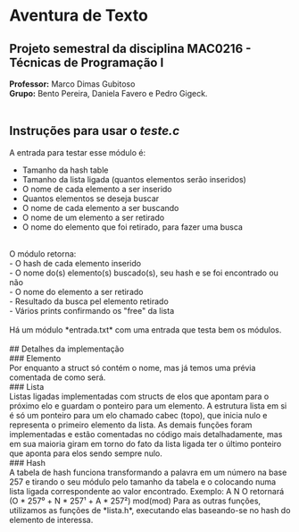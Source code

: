 # Aventura de Texto <br/>
## Projeto semestral da disciplina MAC0216 - Técnicas de Programação I
**Professor:** Marco Dimas Gubitoso <br/>
**Grupo:**  Bento Pereira, Daniela Favero e Pedro Gigeck. <br/>
<br/>

## Instruções para usar o *teste.c* <br/>
A entrada para testar esse módulo é: <br/>
- Tamanho da hash table <br/>
- Tamanho da lista ligada (quantos elementos serão inseridos) <br/>
- O nome de cada elemento a ser inserido <br/>
- Quantos elementos se deseja buscar <br/>
- O nome de cada elemento a ser buscando <br/>
- O nome de um elemento a ser retirado <br/>
- O nome do elemento que foi retirado, para fazer uma busca <br/>
<br/>
O módulo retorna:<br/>
- O hash de cada elemento inserido <br/>
- O nome do(s) elemento(s) buscado(s), seu hash e se foi encontrado ou não <br/>
- O nome do elemento a ser retirado <br/>
- Resultado da busca pel elemento retirado <br/>
- Vários prints confirmando os "free" da lista <br/>
<br/>
Há um módulo *entrada.txt* com uma entrada que testa bem os módulos.<br/>
<br/>
## Detalhes da implementação <br/>
### Elemento <br/>
Por enquanto a struct só contém o nome, mas já temos uma prévia comentada de
como será. <br/>
### Lista <br/>
Listas ligadas implementadas com structs de elos que apontam para o próximo elo
 e guardam o ponteiro para um elemento. A estrutura lista em si é só um
 ponteiro para um elo chamado cabec (topo), que inicia nulo e representa o
 primeiro elemento da lista. As demais funções foram implementadas e estão
comentadas no código mais detalhadamente, mas em sua maioria giram em torno
 do fato da lista ligada ter o último ponteiro que aponta para elos sendo
 sempre nulo. <br/>
### Hash <br/>
A tabela de hash funciona transformando a palavra em um número na base 257 e
tirando o seu módulo pelo tamanho da tabela e o colocando numa lista ligada
correspondente ao valor encontrado.
Exemplo: A N O retornará (O * 257⁰ + N * 257¹ + A * 257²) mod(mod)
Para as outras funções, utilizamos as funções de *lista.h*, executando elas
baseando-se no hash do elemento de interessa.
